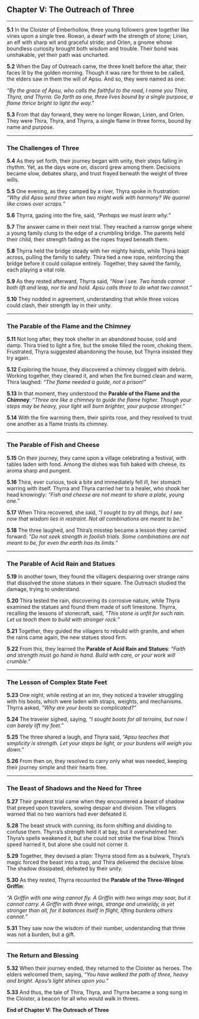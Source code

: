 ## Chapter V: The Outreach of Three

---

**5.1** In the Cloister of Emberhollow, three young followers grew together like vines upon a single tree. Rowan, a dwarf with the strength of stone; Lirien, an elf with sharp wit and graceful stride; and Orlen, a gnome whose boundless curiosity brought both wisdom and trouble. Their bond was unshakable, yet their path was uncharted.

**5.2** When the Day of Outreach came, the three knelt before the altar, their faces lit by the golden morning. Though it was rare for three to be called, the elders saw in them the will of Apsu. And so, they were named as one:

*“By the grace of Apsu, who calls the faithful to the road, I name you Thira, Thyra, and Thyrra. Go forth as one, three lives bound by a single purpose, a flame thrice bright to light the way.”*

**5.3** From that day forward, they were no longer Rowan, Lirien, and Orlen. They were Thira, Thyra, and Thyrra, a single flame in three forms, bound by name and purpose.

---

### The Challenges of Three

**5.4** As they set forth, their journey began with unity, their steps falling in rhythm. Yet, as the days wore on, discord grew among them. Decisions became slow, debates sharp, and trust frayed beneath the weight of three wills.

**5.5** One evening, as they camped by a river, Thyra spoke in frustration: *“Why did Apsu send three when two might walk with harmony? We quarrel like crows over scraps.”*

**5.6** Thyrra, gazing into the fire, said, *“Perhaps we must learn why.”*

**5.7** The answer came in their next trial. They reached a narrow gorge where a young family clung to the edge of a crumbling bridge. The parents held their child, their strength fading as the ropes frayed beneath them.

**5.8** Thyrra held the bridge steady with her mighty hands, while Thyra leapt across, pulling the family to safety. Thira tied a new rope, reinforcing the bridge before it could collapse entirely. Together, they saved the family, each playing a vital role.

**5.9** As they rested afterward, Thyrra said, *“Now I see. Two hands cannot both lift and leap, nor tie and hold. Apsu calls three to do what two cannot.”*

**5.10** They nodded in agreement, understanding that while three voices could clash, their strength lay in their unity.

---

### The Parable of the Flame and the Chimney

**5.11** Not long after, they took shelter in an abandoned house, cold and damp. Thira tried to light a fire, but the smoke filled the room, choking them. Frustrated, Thyra suggested abandoning the house, but Thyrra insisted they try again.

**5.12** Exploring the house, they discovered a chimney clogged with debris. Working together, they cleared it, and when the fire burned clean and warm, Thira laughed: *“The flame needed a guide, not a prison!”*

**5.13** In that moment, they understood the **Parable of the Flame and the Chimney**: *“Three are like a chimney to guide the flame higher. Though your steps may be heavy, your light will burn brighter, your purpose stronger.”*

**5.14** With the fire warming them, their spirits rose, and they resolved to trust one another as a flame trusts its chimney.

---

### The Parable of Fish and Cheese

**5.15** On their journey, they came upon a village celebrating a festival, with tables laden with food. Among the dishes was fish baked with cheese, its aroma sharp and pungent.

**5.16** Thira, ever curious, took a bite and immediately fell ill, her stomach warring with itself. Thyrra and Thyra carried her to a healer, who shook her head knowingly: *“Fish and cheese are not meant to share a plate, young one.”*

**5.17** When Thira recovered, she said, *“I sought to try all things, but I see now that wisdom lies in restraint. Not all combinations are meant to be.”*

**5.18** The three laughed, and Thira’s misstep became a lesson they carried forward: *“Do not seek strength in foolish trials. Some combinations are not meant to be, for even the earth has its limits.”*

---

### The Parable of Acid Rain and Statues

**5.19** In another town, they found the villagers despairing over strange rains that dissolved the stone statues in their square. The Outreach studied the damage, trying to understand.

**5.20** Thira tested the rain, discovering its corrosive nature, while Thyra examined the statues and found them made of soft limestone. Thyrra, recalling the lessons of stonecraft, said, *“This stone is unfit for such rain. Let us teach them to build with stronger rock.”*

**5.21** Together, they guided the villagers to rebuild with granite, and when the rains came again, the new statues stood firm.

**5.22** From this, they learned the **Parable of Acid Rain and Statues**: *“Faith and strength must go hand in hand. Build with care, or your work will crumble.”*

---

### The Lesson of Complex State Feet

**5.23** One night, while resting at an inn, they noticed a traveler struggling with his boots, which were laden with straps, weights, and mechanisms. Thyrra asked, *“Why are your boots so complicated?”*

**5.24** The traveler sighed, saying, *“I sought boots for all terrains, but now I can barely lift my feet.”*

**5.25** The three shared a laugh, and Thyra said, *“Apsu teaches that simplicity is strength. Let your steps be light, or your burdens will weigh you down.”*

**5.26** From then on, they resolved to carry only what was needed, keeping their journey simple and their hearts free.

---

### The Beast of Shadows and the Need for Three

**5.27** Their greatest trial came when they encountered a beast of shadow that preyed upon travelers, sowing despair and division. The villagers warned that no two warriors had ever defeated it.

**5.28** The beast struck with cunning, its form shifting and dividing to confuse them. Thyrra’s strength held it at bay, but it overwhelmed her. Thyra’s spells weakened it, but she could not strike the final blow. Thira’s speed harried it, but alone she could not corner it.

**5.29** Together, they devised a plan: Thyrra stood firm as a bulwark, Thyra’s magic forced the beast into a trap, and Thira delivered the decisive blow. The shadow dissipated, defeated by their unity.

**5.30** As they rested, Thyrra recounted the **Parable of the Three-Winged Griffin**:

*“A Griffin with one wing cannot fly. A Griffin with two wings may soar, but it cannot carry. A Griffin with three wings, strange and unwieldy, is yet stronger than all, for it balances itself in flight, lifting burdens others cannot.”*

**5.31** They saw now the wisdom of their number, understanding that three was not a burden, but a gift.

---

### The Return and Blessing

**5.32** When their journey ended, they returned to the Cloister as heroes. The elders welcomed them, saying, *“You have walked the path of three, heavy and bright. Apsu’s light shines upon you.”*

**5.33** And thus, the tale of Thira, Thyra, and Thyrra became a song sung in the Cloister, a beacon for all who would walk in threes.

**End of Chapter V: The Outreach of Three**